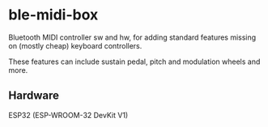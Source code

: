 # ble-midi-box
Bluetooth MIDI controller sw and hw, for adding standard features missing on (mostly cheap) keyboard controllers.

These features can include sustain pedal, pitch and modulation wheels and more.

## Hardware
ESP32 (ESP-WROOM-32 DevKit V1)

